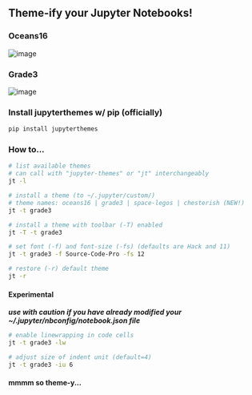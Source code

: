 ## Theme-ify your Jupyter Notebooks!

### Oceans16
![image](https://github.com/dunovank/jupyter-themes/blob/master/xcreens/oceans16_nb.png?raw=true)

### Grade3
![image](https://github.com/dunovank/jupyter-themes/blob/master/xcreens/grade3_nb.png?raw=true)

### Install jupyterthemes w/ pip (officially)
```sh
pip install jupyterthemes
```

### How to...
```sh
# list available themes
# can call with "jupyter-themes" or "jt" interchangeably
jt -l

# install a theme (to ~/.jupyter/custom/)
# theme names: oceans16 | grade3 | space-legos | chesterish (NEW!)
jt -t grade3

# install a theme with toolbar (-T) enabled
jt -T -t grade3

# set font (-f) and font-size (-fs) (defaults are Hack and 11)
jt -t grade3 -f Source-Code-Pro -fs 12

# restore (-r) default theme
jt -r
```

#### Experimental
***use with caution if you have already modified
your ~/.jupyter/nbconfig/notebook.json file***

```sh
# enable linewrapping in code cells
jt -t grade3 -lw

# adjust size of indent unit (default=4)
jt -t grade3 -iu 6
```

#### mmmm so theme-y...
